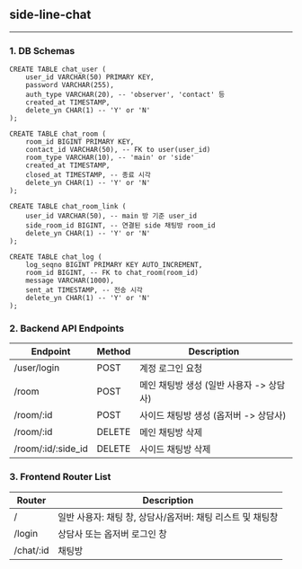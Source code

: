 ## side-line-chat

--- 

### 1. DB Schemas
```h2
CREATE TABLE chat_user (
    user_id VARCHAR(50) PRIMARY KEY,
    password VARCHAR(255),
    auth_type VARCHAR(20), -- 'observer', 'contact' 등
    created_at TIMESTAMP,
    delete_yn CHAR(1) -- 'Y' or 'N'
);

CREATE TABLE chat_room (
    room_id BIGINT PRIMARY KEY,
    contact_id VARCHAR(50), -- FK to user(user_id)
    room_type VARCHAR(10), -- 'main' or 'side'
    created_at TIMESTAMP,
    closed_at TIMESTAMP, -- 종료 시각
    delete_yn CHAR(1) -- 'Y' or 'N'
);

CREATE TABLE chat_room_link (
    user_id VARCHAR(50), -- main 방 기준 user_id
    side_room_id BIGINT, -- 연결된 side 채팅방 room_id
    delete_yn CHAR(1) -- 'Y' or 'N'
);

CREATE TABLE chat_log (
    log_seqno BIGINT PRIMARY KEY AUTO_INCREMENT,
    room_id BIGINT, -- FK to chat_room(room_id)
    message VARCHAR(1000),
    sent_at TIMESTAMP, -- 전송 시각
    delete_yn CHAR(1) -- 'Y' or 'N'
);
```


### 2. Backend API Endpoints

| Endpoint           | Method | Description              |
|--------------------|--------|--------------------------|
| /user/login        | POST   | 계정 로그인 요청                |
| /room              | POST   | 메인 채팅방 생성 (일반 사용자 -> 상담사) |
| /room/:id          | POST   | 사이드 채팅방 생성 (옵저버 -> 상담사)  |
| /room/:id          | DELETE | 메인 채팅방 삭제                |
| /room/:id/:side_id | DELETE | 사이드 채팅방 삭제               |


### 3. Frontend Router List

Router | Description
---|---
/ | 일반 사용자: 채팅 창, 상담사/옵저버: 채팅 리스트 및 채팅창
/login|상담사 또는 옵저버 로그인 창
/chat/:id | 채팅방
